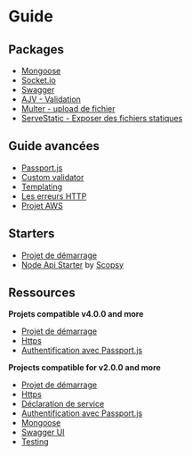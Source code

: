 # Guide

## Packages

* [Mongoose](tutorials/mongose.md)
* [Socket.io](tutorials/socket-io.md)
* [Swagger](tutorials/swagger.md)
* [AJV - Validation](tutorials/ajv.md)
* [Multer - upload de fichier](tutorials/upload-files-with-multer.md)
* [ServeStatic - Exposer des fichiers statiques](tutorials/serve-static-files.md)

## Guide avancées

* [Passport.js](tutorials/passport.md)
* [Custom validator](tutorials/custom-validator.md)
* [Templating](tutorials/templating.md)
* [Les erreurs HTTP](tutorials/throw-http-exceptions.md)
* [Projet AWS](tutorials/aws.md)

## Starters

* [Projet de démarrage](https://github.com/Romakita/example-ts-express-decorator/tree/4.0.0/example-basic)
* [Node Api Starter](https://github.com/scopsy/node-typescript-starter) by [Scopsy](https://github.com/scopsy)

## Ressources 

**Projets compatible v4.0.0 and more**

* [Projet de démarrage](https://github.com/Romakita/example-ts-express-decorator/tree/4.0.0/example-basic)
* [Https](https://github.com/Romakita/example-ts-express-decorator/tree/4.0.0/example-https)
* [Authentification avec Passport.js](https://github.com/Romakita/example-ts-express-decorator/tree/4.0.0/example-passport)

**Projects compatible for v2.0.0 and more**

* [Projet de démarrage](https://github.com/Romakita/example-ts-express-decorator/tree/2.0.0/example-basic)
* [Https](https://github.com/Romakita/example-ts-express-decorator/tree/2.0.0/example-https)
* [Déclaration de service](https://github.com/Romakita/example-ts-express-decorator/tree/2.0.0/example-services)
* [Authentification avec Passport.js](https://github.com/Romakita/example-ts-express-decorator/tree/2.0.0/example-passport)
* [Mongoose](https://github.com/Romakita/example-ts-express-decorator/tree/2.0.0/example-mongoose)
* [Swagger UI](https://github.com/Romakita/example-ts-express-decorator/tree/2.0.0/example-swagger)
* [Testing](https://github.com/Romakita/example-ts-express-decorator/tree/2.0.0/example-testing)

